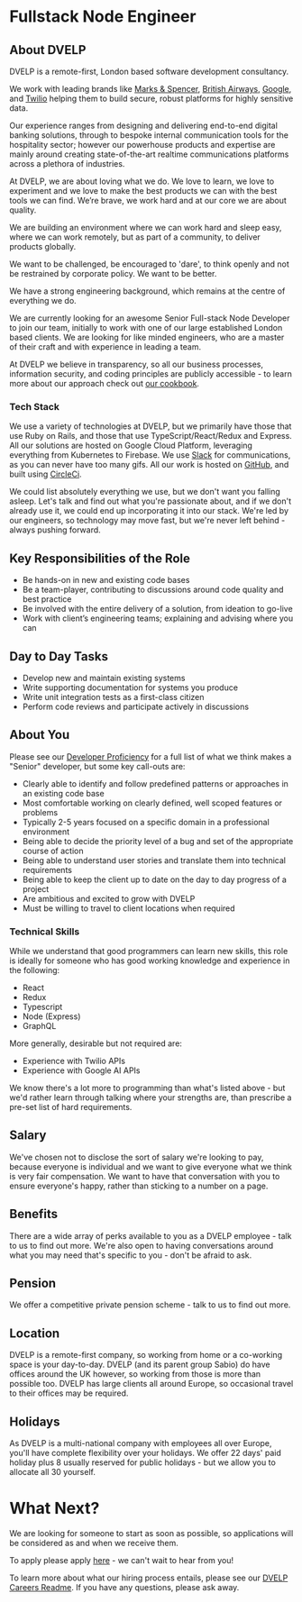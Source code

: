 # Fullstack Node Engineer

## About DVELP

DVELP is a remote-first, London based software development consultancy.

We work with leading brands like [Marks & Spencer](https://cloud.google.com/customers/marks-and-spencer), [British Airways](https://dvelp.co.uk/projects/britishairways), [Google](https://dvelp.co.uk/products/airline), and [Twilio](https://showcase.twilio.com/s/partner-listing/a8E1W00000097TDUAY) helping them to build secure, robust platforms for highly sensitive data.

Our experience ranges from designing and delivering end-to-end digital banking solutions, through to bespoke internal communication tools for the hospitality sector; however our powerhouse products and expertise are mainly around creating state-of-the-art realtime communications platforms across a plethora of industries.

At DVELP, we are about loving what we do. We love to learn, we love to experiment and we love to make the best products we can with the best tools we can find. We’re brave, we work hard and at our core we are about quality.

We are building an environment where we can work hard and sleep easy, where we can work remotely, but as part of a community, to deliver products globally.

We want to be challenged, be encouraged to 'dare', to think openly and not be restrained by corporate policy. We want to be better.

We have a strong engineering background, which remains at the centre of everything we do.

We are currently looking for an awesome Senior Full-stack Node Developer to join our team, initially to work with one of our large established London based clients. We are looking for like minded engineers, who are a master of their craft and with experience in leading a team.

At DVELP we believe in transparency, so all our business processes, information security, and coding principles are publicly accessible - to learn more about our approach check out [our cookbook](../../Readme.md).

### Tech Stack

We use a variety of technologies at DVELP, but we primarily have those that use Ruby on Rails, and those that use TypeScript/React/Redux and Express. All our solutions are hosted on Google Cloud Platform, leveraging everything from Kubernetes to Firebase. We use [Slack](../../handbook/operations/slack.md) for communications, as you can never have too many gifs. All our work is hosted on [GitHub](https://github.com/DVELP), and built using [CircleCi](https://circleci.com/).

We could list absolutely everything we use, but we don't want you falling asleep. Let's talk and find out what you're passionate about, and if we don't already use it, we could end up incorporating it into our stack. We're led by our engineers, so technology may move fast, but we're never left behind - always pushing forward.

## Key Responsibilities of the Role

- Be hands-on in new and existing code bases
- Be a team-player, contributing to discussions around code quality and best practice
- Be involved with the entire delivery of a solution, from ideation to go-live
- Work with client’s engineering teams; explaining and advising where you can

## Day to Day Tasks

- Develop new and maintain existing systems
- Write supporting documentation for systems you produce
- Write unit integration tests as a first-class citizen
- Perform code reviews and participate actively in discussions

## About You

Please see our [Developer Proficiency](../../handbook/professional-development/developer-proficiency.md) for a full list of what we think makes a "Senior" developer, but some key call-outs are:

- Clearly able to identify and follow predefined patterns or approaches in an existing code base
- Most comfortable working on clearly defined, well scoped features or problems
- Typically 2-5 years focused on a specific domain in a professional environment
- Being able to decide the priority level of a bug and set of the appropriate course of action
- Being able to understand user stories and translate them into technical requirements
- Being able to keep the client up to date on the day to day progress of a project
- Are ambitious and excited to grow with DVELP
- Must be willing to travel to client locations when required

### Technical Skills

While we understand that good programmers can learn new skills, this role is ideally for someone who has good working knowledge and experience in the following:

- React
- Redux
- Typescript
- Node (Express)
- GraphQL

More generally, desirable but not required are:

- Experience with Twilio APIs
- Experience with Google AI APIs

We know there's a lot more to programming than what's listed above - but we'd rather learn through talking where your strengths are, than prescribe a pre-set list of hard requirements.

## Salary

We've chosen not to disclose the sort of salary we're looking to pay, because everyone is individual and we want to give everyone what we think is very fair compensation. We want to have that conversation with you to ensure everyone's happy, rather than sticking to a number on a page.

## Benefits

There are a wide array of perks available to you as a DVELP employee - talk to us to find out more. We're also open to having conversations around what you may need that's specific to you - don't be afraid to ask.

## Pension

We offer a competitive private pension scheme - talk to us to find out more.

## Location

DVELP is a remote-first company, so working from home or a co-working space is your day-to-day. DVELP (and its parent group Sabio) do have offices around the UK however, so working from those is more than possible too. DVELP has large clients all around Europe, so occasional travel to their offices may be required.

## Holidays

As DVELP is a multi-national company with employees all over Europe, you'll have complete flexibility over your holidays. We offer 22 days' paid holiday plus 8 usually reserved for public holidays - but we allow you to allocate all 30 yourself.

# What Next?

We are looking for someone to start as soon as possible, so applications will be considered as and when we receive them.

To apply please apply [here](https://dvelp.co.uk/careers) - we can't wait to hear from you!

To learn more about what our hiring process entails, please see our [DVELP Careers Readme](../README.md#hiring-process). If you have any questions, please ask away.
